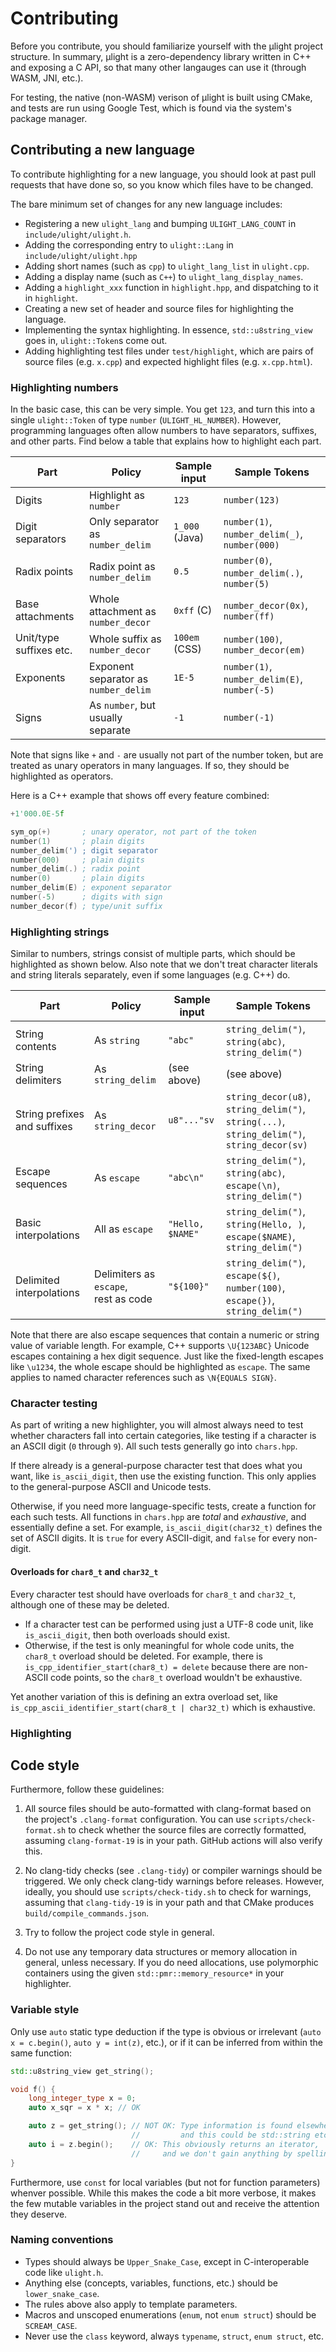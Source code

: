 # Contributing

Before you contribute, you should familiarize yourself with the µlight project structure.
In summary, µlight is a zero-dependency library written in C++ and exposing a C API,
so that many other langauges can use it (through WASM, JNI, etc.).

For testing, the native (non-WASM) verison of µlight is built using CMake,
and tests are run using Google Test, which is found via the system's package manager.

## Contributing a new language

To contribute highlighting for a new language,
you should look at past pull requests that have done so,
so you know which files have to be changed.

The bare minimum set of changes for any new language includes:
- Registering a new `ulight_lang` and bumping `ULIGHT_LANG_COUNT` in `include/ulight/ulight.h`.
- Adding the corresponding entry to `ulight::Lang` in `include/ulight/ulight.hpp`
- Adding short names (such as `cpp`) to `ulight_lang_list` in `ulight.cpp`.
- Adding a display name (such as `C++`) to `ulight_lang_display_names`.
- Adding a `highlight_xxx` function in `highlight.hpp`, and dispatching to it in `highlight`.
- Creating a new set of header and source files for highlighting the language.
- Implementing the syntax highlighting.
  In essence, `std::u8string_view` goes in, `ulight::Token`s come out.
- Adding highlighting test files under `test/highlight`,
  which are pairs of source files (e.g. `x.cpp`) and expected highlight files (e.g. `x.cpp.html`).

### Highlighting numbers

In the basic case, this can be very simple.
You get `123`, and turn this into a single `ulight::Token` of type `number` (`ULIGHT_HL_NUMBER`).
However, programming languages often allow numbers to have separators, suffixes, and other parts.
Find below a table that explains how to highlight each part.

| Part | Policy | Sample input | Sample Tokens |
| ---- | ------ | ------------ | ------------- |
| Digits | Highlight as `number` | `123` | `number(123)`
| Digit separators | Only separator as `number_delim` | `1_000` (Java) | `number(1)`, `number_delim(_)`, `number(000)`
| Radix points | Radix point as `number_delim` | `0.5` | `number(0)`, `number_delim(.)`, `number(5)`
| Base attachments | Whole attachment as `number_decor` | `0xff` (C) | `number_decor(0x)`, `number(ff)`
| Unit/type suffixes etc. | Whole suffix as `number_decor` | `100em` (CSS) | `number(100)`, `number_decor(em)`
| Exponents | Exponent separator as `number_delim` | `1E-5` | `number(1)`, `number_delim(E)`, `number(-5)`
| Signs | As `number`, but usually separate | `-1` | `number(-1)` 

Note that signs like `+` and `-` are usually not part of the number token,
but are treated as unary operators in many languages.
If so, they should be highlighted as operators.

Here is a C++ example that shows off every feature combined:
```cpp
+1'000.0E-5f
```
```asm
sym_op(+)       ; unary operator, not part of the token
number(1)       ; plain digits
number_delim(') ; digit separator
number(000)     ; plain digits
number_delim(.) ; radix point
number(0)       ; plain digits
number_delim(E) ; exponent separator
number(-5)      ; digits with sign
number_decor(f) ; type/unit suffix
```

### Highlighting strings

Similar to numbers, strings consist of multiple parts,
which should be highlighted as shown below.
Also note that we don't treat character literals and string literals separately,
even if some languages (e.g. C++) do.

| Part | Policy | Sample input | Sample Tokens |
| ---- | ------ | ------------ | ------------- |
| String contents | As `string` | `"abc"` | `string_delim(")`, `string(abc)`, `string_delim(")`
| String delimiters | As `string_delim` | (see above) | (see above)
| String prefixes and suffixes | As `string_decor` | `u8"..."sv` | `string_decor(u8)`, `string_delim(")`,<br>`string(...)`, `string_delim(")`, `string_decor(sv)`
| Escape sequences | As `escape` | `"abc\n"` | `string_delim(")`, `string(abc)`,<br>`escape(\n)`, `string_delim(")`
| Basic interpolations | All as `escape` | `"Hello, $NAME"` | `string_delim(")`, `string(Hello, )`,<br>`escape($NAME)`, `string_delim(")`
| Delimited interpolations | Delimiters as `escape`,<br>rest as code | `"${100}"` | `string_delim(")`, `escape(${)`, `number(100)`,<br> `escape(})`, `string_delim(")`

Note that there are also escape sequences that contain a numeric or string value of variable length.
For example, C++ supports `\U{123ABC}` Unicode escapes containing a hex digit sequence.
Just like the fixed-length escapes like `\u1234`, the whole escape should be highlighted as `escape`.
The same applies to named character references such as `\N{EQUALS SIGN}`.

### Character testing

As part of writing a new highlighter,
you will almost always need to test whether characters fall into certain categories,
like testing if a character is an ASCII digit (`0` through `9`).
All such tests generally go into `chars.hpp`.

If there already is a general-purpose character test that does what you want,
like `is_ascii_digit`,
then use the existing function.
This only applies to the general-purpose ASCII and Unicode tests.

Otherwise, if you need more language-specific tests,
create a function for each such tests.
All functions in `chars.hpp` are *total* and *exhaustive*,
and essentially define a set.
For example, `is_ascii_digit(char32_t)` defines the set of ASCII digits.
It is `true` for every ASCII-digit,
and `false` for every non-digit.

#### Overloads for `char8_t` and `char32_t`

Every character test should have overloads for `char8_t` and `char32_t`,
although one of these may be deleted.

- If a character test can be performed using just a UTF-8 code unit,
  like `is_ascii_digit`, then both overloads should exist.
- Otherwise, if the test is only meaningful for whole code units,
  the `char8_t` overload should be deleted.
  For example, there is `is_cpp_identifier_start(char8_t) = delete`
  because there are non-ASCII code points,
  so the `char8_t` overload wouldn't be exhaustive.

Yet another variation of this is defining an extra overload set,
like `is_cpp_ascii_identifier_start(char8_t | char32_t)` which is exhaustive.

### Highlighting

## Code style

Furthermore, follow these guidelines:

1.  All source files should be auto-formatted with clang-format
    based on the project's `.clang-format` configuration.
    You can use `scripts/check-format.sh` to check whether the source files are correctly formatted,
    assuming `clang-format-19` is in your path.
    GitHub actions will also verify this.

2.  No clang-tidy checks (see `.clang-tidy`) or compiler warnings should be triggered.
    We only check clang-tidy warnings before releases.
    However, ideally, you should use `scripts/check-tidy.sh` to check for warnings,
    assuming that `clang-tidy-19` is in your path
    and that CMake produces `build/compile_commands.json`.

3.  Try to follow the project code style in general.

4.  Do not use any temporary data structures or memory allocation in general, unless necessary.
    If you do need allocations, use polymorphic containers using the given `std::pmr::memory_resource*` in your highlighter.

### Variable style

Only use `auto` static type deduction if the type is obvious or irrelevant (`auto x = c.begin()`, `auto y = int(z)`, etc.),
or if it can be inferred from within the same function:
```cpp
std::u8string_view get_string();

void f() {
    long_integer_type x = 0;
    auto x_sqr = x * x; // OK

    auto z = get_string(); // NOT OK: Type information is found elsewhere,
                           //         and this could be std::string etc.
    auto i = z.begin();    // OK: This obviously returns an iterator,
                           //     and we don't gain anything by spelling out its name. 
}
```

Furthermore, use `const` for local variables (but not for function parameters) whenver possible.
While this makes the code a bit more verbose,
it makes the few mutable variables in the project stand out and receive the attention they deserve.

### Naming conventions

- Types should always be `Upper_Snake_Case`, except in C-interoperable code like `ulight.h`.
- Anything else (concepts, variables, functions, etc.) should be `lower_snake_case`.
- The rules above also apply to template parameters.
- Macros and unscoped enumerations (`enum`, not `enum struct`) should be `SCREAM_CASE`.
- Never use the `class` keyword, always `typename`, `struct`, `enum struct`, etc.
